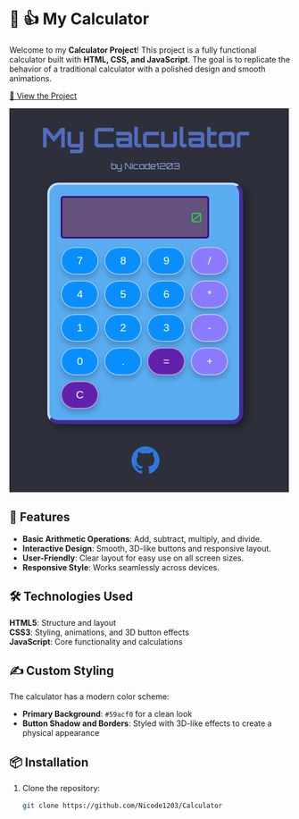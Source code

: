 # 📱 :thumbsup: My Calculator

Welcome to my **Calculator Project**! This project is a fully functional calculator built with **HTML, CSS, and JavaScript**. The goal is to replicate the behavior of a traditional calculator with a polished design and smooth animations.

[🔗 View the Project](https://nicode1203.github.io/Calculator/)

![Calculator Preview](assets/calculator-preview.png) 

## 🚀 Features
- **Basic Arithmetic Operations**: Add, subtract, multiply, and divide.
- **Interactive Design**: Smooth, 3D-like buttons and responsive layout.
- **User-Friendly**: Clear layout for easy use on all screen sizes.
- **Responsive Style**: Works seamlessly across devices.

## 🛠️ Technologies Used
**HTML5**: Structure and layout  
**CSS3**: Styling, animations, and 3D button effects  
**JavaScript**: Core functionality and calculations  

## :writing_hand: Custom Styling
The calculator has a modern color scheme:
- **Primary Background**: `#59acf0` for a clean look
- **Button Shadow and Borders**: Styled with 3D-like effects to create a physical appearance

## 📦 Installation
1. Clone the repository:
   ```bash
   git clone https://github.com/Nicode1203/Calculator
